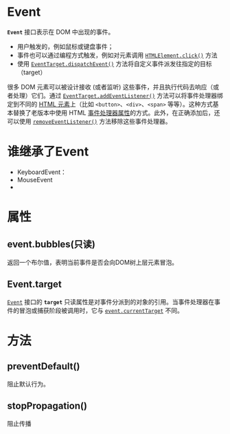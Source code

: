 # Event

**`Event`** 接口表示在 DOM 中出现的事件。

- 用户触发的，例如鼠标或键盘事件；
- 事件也可以通过编程方式触发，例如对元素调用 [`HTMLElement.click()`](https://developer.mozilla.org/zh-CN/docs/Web/API/HTMLElement/click) 方法
- 使用 [`EventTarget.dispatchEvent()`](https://developer.mozilla.org/zh-CN/docs/Web/API/EventTarget/dispatchEvent) 方法将自定义事件派发往指定的目标（target）

很多 DOM 元素可以被设计接收 (或者监听) 这些事件，并且执行代码去响应（或者处理）它们。通过 [`EventTarget.addEventListener()`](https://developer.mozilla.org/zh-CN/docs/Web/API/EventTarget/addEventListener) 方法可以将事件处理器绑定到不同的 [HTML 元素](https://developer.mozilla.org/zh-CN/docs/Web/HTML/Element)上（比如 `<button>`、`<div>`、`<span>` 等等）。这种方式基本替换了老版本中使用 HTML [事件处理器属性](https://developer.mozilla.org/zh-CN/docs/Web/HTML/Global_attributes)的方式。此外，在正确添加后，还可以使用 [`removeEventListener()`](https://developer.mozilla.org/zh-CN/docs/Web/API/EventTarget/removeEventListener) 方法移除这些事件处理器。

# 谁继承了Event

- KeyboardEvent：
- MouseEvent
- 

# 属性

## event.bubbles(只读)

返回一个布尔值，表明当前事件是否会向DOM树上层元素冒泡。

## Event.target

[`Event`](https://developer.mozilla.org/zh-CN/docs/Web/API/Event) 接口的 **`target`** 只读属性是对事件分派到的对象的引用。当事件处理器在事件的冒泡或捕获阶段被调用时，它与 [`event.currentTarget`](https://developer.mozilla.org/zh-CN/docs/Web/API/Event/currentTarget) 不同。

# 方法

## preventDefault()

阻止默认行为。

## stopPropagation()

阻止传播